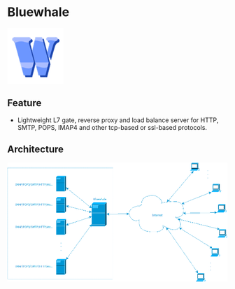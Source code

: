 # Bluewhale

![bluewhale](https://raw.githubusercontent.com/uplusware/bluewhale/master/doc/bluewhale.png)

## Feature
* Lightweight L7 gate, reverse proxy and load balance server for HTTP, SMTP, POPS, IMAP4 and other tcp-based or ssl-based protocols.

## Architecture
![Bluewhale deployment](https://raw.githubusercontent.com/uplusware/bluewhale/master/doc/bluewhale_deployment.png)
